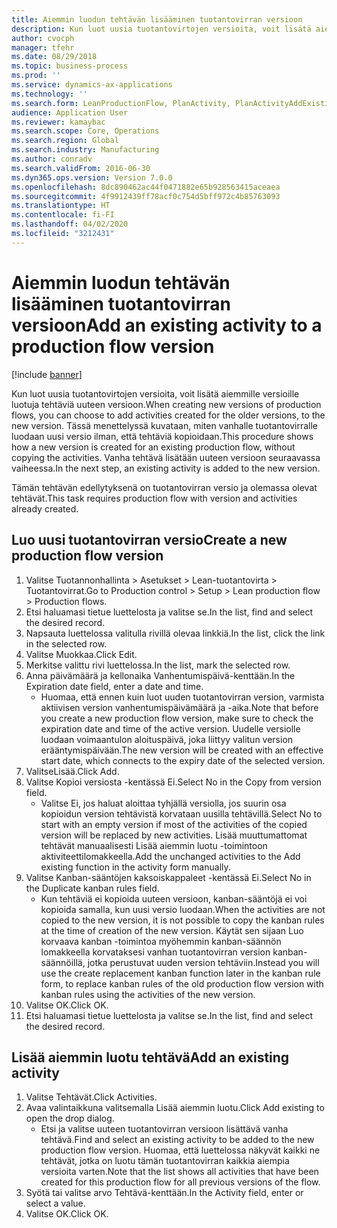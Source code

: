 ```yaml
---
title: Aiemmin luodun tehtävän lisääminen tuotantovirran versioon
description: Kun luot uusia tuotantovirtojen versioita, voit lisätä aiemmille versioille luotuja tehtäviä uuteen versioon.
author: cvocph
manager: tfehr
ms.date: 08/29/2018
ms.topic: business-process
ms.prod: ''
ms.service: dynamics-ax-applications
ms.technology: ''
ms.search.form: LeanProductionFlow, PlanActivity, PlanActivityAddExisting, PlanActivityAddExistingLookup
audience: Application User
ms.reviewer: kamaybac
ms.search.scope: Core, Operations
ms.search.region: Global
ms.search.industry: Manufacturing
ms.author: conradv
ms.search.validFrom: 2016-06-30
ms.dyn365.ops.version: Version 7.0.0
ms.openlocfilehash: 8dc890462ac44f0471882e65b928563415aceaea
ms.sourcegitcommit: 4f9912439ff78acf0c754d5bff972c4b85763093
ms.translationtype: HT
ms.contentlocale: fi-FI
ms.lasthandoff: 04/02/2020
ms.locfileid: "3212431"
---
```

# <a name="add-an-existing-activity-to-a-production-flow-version"></a><span data-ttu-id="defbd-103">Aiemmin luodun tehtävän lisääminen tuotantovirran versioon</span><span class="sxs-lookup"><span data-stu-id="defbd-103">Add an existing activity to a production flow version</span></span>

[!include [banner](../../includes/banner.md)]

<span data-ttu-id="defbd-104">Kun luot uusia tuotantovirtojen versioita, voit lisätä aiemmille versioille luotuja tehtäviä uuteen versioon.</span><span class="sxs-lookup"><span data-stu-id="defbd-104">When creating new versions of production flows, you can choose to add activities created for the older versions, to the new version.</span></span> <span data-ttu-id="defbd-105">Tässä menettelyssä kuvataan, miten vanhalle tuotantovirralle luodaan uusi versio ilman, että tehtäviä kopioidaan.</span><span class="sxs-lookup"><span data-stu-id="defbd-105">This procedure shows how a new version is created for an existing production flow, without copying the activities.</span></span> <span data-ttu-id="defbd-106">Vanha tehtävä lisätään uuteen versioon seuraavassa vaiheessa.</span><span class="sxs-lookup"><span data-stu-id="defbd-106">In the next step, an existing activity is added to the new version.</span></span> 

<span data-ttu-id="defbd-107">Tämän tehtävän edellytyksenä on tuotantovirran versio ja olemassa olevat tehtävät.</span><span class="sxs-lookup"><span data-stu-id="defbd-107">This task requires production flow with version and activities already created.</span></span>


## <a name="create-a-new-production-flow-version"></a><span data-ttu-id="defbd-108">Luo uusi tuotantovirran versio</span><span class="sxs-lookup"><span data-stu-id="defbd-108">Create a new production flow version</span></span>
1. <span data-ttu-id="defbd-109">Valitse Tuotannonhallinta > Asetukset > Lean-tuotantovirta > Tuotantovirrat.</span><span class="sxs-lookup"><span data-stu-id="defbd-109">Go to Production control > Setup > Lean production flow > Production flows.</span></span>
2. <span data-ttu-id="defbd-110">Etsi haluamasi tietue luettelosta ja valitse se.</span><span class="sxs-lookup"><span data-stu-id="defbd-110">In the list, find and select the desired record.</span></span>
3. <span data-ttu-id="defbd-111">Napsauta luettelossa valitulla rivillä olevaa linkkiä.</span><span class="sxs-lookup"><span data-stu-id="defbd-111">In the list, click the link in the selected row.</span></span>
4. <span data-ttu-id="defbd-112">Valitse Muokkaa.</span><span class="sxs-lookup"><span data-stu-id="defbd-112">Click Edit.</span></span>
5. <span data-ttu-id="defbd-113">Merkitse valittu rivi luettelossa.</span><span class="sxs-lookup"><span data-stu-id="defbd-113">In the list, mark the selected row.</span></span>
6. <span data-ttu-id="defbd-114">Anna päivämäärä ja kellonaika Vanhentumispäivä-kenttään.</span><span class="sxs-lookup"><span data-stu-id="defbd-114">In the Expiration date field, enter a date and time.</span></span>
    * <span data-ttu-id="defbd-115">Huomaa, että ennen kuin luot uuden tuotantovirran version, varmista aktiivisen version vanhentumispäivämäärä ja -aika.</span><span class="sxs-lookup"><span data-stu-id="defbd-115">Note that before you create a new production flow version, make sure to check the expiration date and time of the active version.</span></span> <span data-ttu-id="defbd-116">Uudelle versiolle luodaan voimaantulon aloituspäivä, joka liittyy valitun version erääntymispäivään.</span><span class="sxs-lookup"><span data-stu-id="defbd-116">The new version will be created with an effective start date, which connects to the expiry date of the selected version.</span></span>  
7. <span data-ttu-id="defbd-117">ValitseLisää.</span><span class="sxs-lookup"><span data-stu-id="defbd-117">Click Add.</span></span>
8. <span data-ttu-id="defbd-118">Valitse Kopioi versiosta -kentässä Ei.</span><span class="sxs-lookup"><span data-stu-id="defbd-118">Select No in the Copy from version field.</span></span>
    * <span data-ttu-id="defbd-119">Valitse Ei, jos haluat aloittaa tyhjällä versiolla, jos suurin osa kopioidun version tehtävistä korvataan uusilla tehtävillä.</span><span class="sxs-lookup"><span data-stu-id="defbd-119">Select No to start with an empty version if most of the activities of the copied version will be replaced by new activities.</span></span> <span data-ttu-id="defbd-120">Lisää muuttumattomat tehtävät manuaalisesti Lisää aiemmin luotu -toimintoon aktiviteettilomakkeella.</span><span class="sxs-lookup"><span data-stu-id="defbd-120">Add the unchanged activities to the Add existing function in the activity form manually.</span></span>  
9. <span data-ttu-id="defbd-121">Valitse Kanban-sääntöjen kaksoiskappaleet -kentässä Ei.</span><span class="sxs-lookup"><span data-stu-id="defbd-121">Select No in the Duplicate kanban rules field.</span></span>
    * <span data-ttu-id="defbd-122">Kun tehtäviä ei kopioida uuteen versioon, kanban-sääntöjä ei voi kopioida samalla, kun uusi versio luodaan.</span><span class="sxs-lookup"><span data-stu-id="defbd-122">When the activities are not copied to the new version, it is not possible to copy the kanban rules at the time of creation of the new version.</span></span>   <span data-ttu-id="defbd-123">Käytät sen sijaan Luo korvaava kanban -toimintoa myöhemmin kanban-säännön lomakkeella korvataksesi vanhan tuotantovirran version kanban-säännöillä, jotka perustuvat uuden version tehtäviin.</span><span class="sxs-lookup"><span data-stu-id="defbd-123">Instead you will use the create replacement kanban function later in the kanban rule form, to replace kanban rules of the old production flow version with kanban rules using the activities of the new version.</span></span>  
10. <span data-ttu-id="defbd-124">Valitse OK.</span><span class="sxs-lookup"><span data-stu-id="defbd-124">Click OK.</span></span>
11. <span data-ttu-id="defbd-125">Etsi haluamasi tietue luettelosta ja valitse se.</span><span class="sxs-lookup"><span data-stu-id="defbd-125">In the list, find and select the desired record.</span></span>

## <a name="add-an-existing-activity"></a><span data-ttu-id="defbd-126">Lisää aiemmin luotu tehtävä</span><span class="sxs-lookup"><span data-stu-id="defbd-126">Add an existing activity</span></span>
1. <span data-ttu-id="defbd-127">Valitse Tehtävät.</span><span class="sxs-lookup"><span data-stu-id="defbd-127">Click Activities.</span></span>
2. <span data-ttu-id="defbd-128">Avaa valintaikkuna valitsemalla Lisää aiemmin luotu.</span><span class="sxs-lookup"><span data-stu-id="defbd-128">Click Add existing to open the drop dialog.</span></span>
    * <span data-ttu-id="defbd-129">Etsi ja valitse uuteen tuotantovirran versioon lisättävä vanha tehtävä.</span><span class="sxs-lookup"><span data-stu-id="defbd-129">Find and select an existing activity to be added to the new production flow version.</span></span>  <span data-ttu-id="defbd-130">Huomaa, että luettelossa näkyvät kaikki ne tehtävät, jotka on luotu tämän tuotantovirran kaikkia aiempia versioita varten.</span><span class="sxs-lookup"><span data-stu-id="defbd-130">Note that the list shows all activities that have been created for this production flow for all previous versions of the flow.</span></span>  
3. <span data-ttu-id="defbd-131">Syötä tai valitse arvo Tehtävä-kenttään.</span><span class="sxs-lookup"><span data-stu-id="defbd-131">In the Activity field, enter or select a value.</span></span>
4. <span data-ttu-id="defbd-132">Valitse OK.</span><span class="sxs-lookup"><span data-stu-id="defbd-132">Click OK.</span></span>


